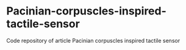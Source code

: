 # Pacinian-corpuscles-inspired-tactile-sensor
Code repository of article Pacinian corpuscles inspired tactile sensor
